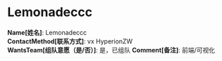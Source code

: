# Lemonadeccc

**Name[姓名]**: Lemonadeccc  
**ContactMethod[联系方式]**: vx HyperionZW  
**WantsTeam[组队意愿（是/否）]**: 是，已组队
**Comment[备注]**: 前端/可视化  
